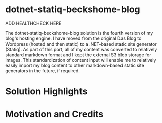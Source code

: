 # dotnet-statiq-beckshome-blog

ADD HEALTHCHECK HERE

The dotnet-statiq-beckshome-blog solution is the fourth version of my blog's hosting engine. I have moved from the original Das Blog to Wordpress (hosted and then static) to a .NET-based static site generator (Statiq). As part of this port, all of my content was converted to relatively standard markdown format and I kept the external S3 blob storage for images. This standardization of content input will enable me to relatively easily import my blog content to other markdown-based static site generators in the future, if required.

# Solution Highlights

# Motivation and Credits
